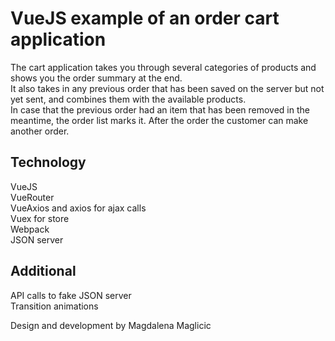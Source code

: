 # VueJS example of an order cart application  
  
The cart application takes you through several categories of products and shows you the order summary at the end.   
It also takes in any previous order that has been saved on the server but not yet sent, and combines them with the available products.  
In case that the previous order had an item that has been removed in the meantime, the order list marks it.
After the order the customer can make another order.  
  
Technology  
--------------------------------  
VueJS  
VueRouter  
VueAxios and axios for ajax calls  
Vuex for store  
Webpack  
JSON server  
  
Additional  
---------------------------  
API calls to fake JSON server  
Transition animations  

Design and development by Magdalena Maglicic

